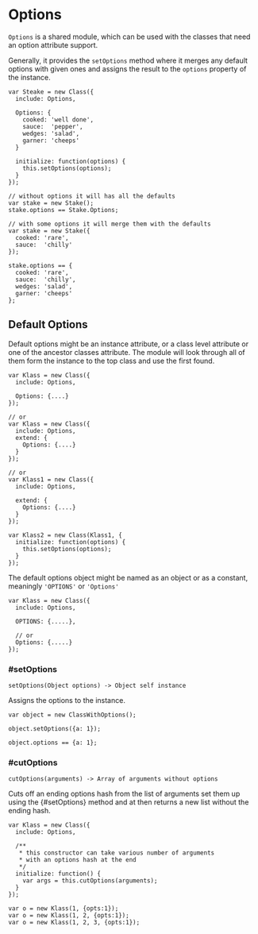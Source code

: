 # Options

`Options` is a shared module, which can be used with the classes that
need an option attribute support.

Generally, it provides the `setOptions` method where it merges any
default options with given ones and assigns the result to the `options`
property of the instance.

    var Steake = new Class({
      include: Options,
      
      Options: {
        cooked: 'well done',
        sauce:  'pepper',
        wedges: 'salad',
        garner: 'cheeps'
      }
      
      initialize: function(options) {
        this.setOptions(options);
      }
    });
  
    // without options it will has all the defaults
    var stake = new Stake();
    stake.options == Stake.Options;
    
    // with some options it will merge them with the defaults
    var stake = new Stake({
      cooked: 'rare',
      sauce:  'chilly'
    });
  
    stake.options == {
      cooked: 'rare',
      sauce:  'chilly',
      wedges: 'salad',
      garner: 'cheeps'
    };

## Default Options

Default options might be an instance attribute, or a class level attribute
or one of the ancestor classes attribute. The module will look through all of
them form the instance to the top class and use the first found.

    var Klass = new Class({
      include: Options,
    
      Options: {....}
    });
  
    // or 
    var Klass = new Class({
      include: Options,
      extend: {
        Options: {....}
      }
    });
  
    // or 
    var Klass1 = new Class({
      include: Options,
    
      extend: {
        Options: {....}
      }
    });
  
    var Klass2 = new Class(Klass1, {
      initialize: function(options) {
        this.setOptions(options);
      }
    });

The default options object might be named as an object or as a constant,
meaningly `'OPTIONS'` or `'Options'`

    var Klass = new Class({
      include: Options,
    
      OPTIONS: {.....},
    
      // or
      Options: {.....}
    });

### #setOptions

    setOptions(Object options) -> Object self instance

Assigns the options to the instance.

    var object = new ClassWithOptions();
    
    object.setOptions({a: 1});
    
    object.options == {a: 1};


### #cutOptions
  
    cutOptions(arguments) -> Array of arguments without options

Cuts off an ending options hash from the list of arguments  set them up using 
the {#setOptions} method and at then returns a new list without the ending
hash.

    var Klass = new Class({
      include: Options,
    
      /**
       * this constructor can take various number of arguments
       * with an options hash at the end
       */
      initialize: function() {
        var args = this.cutOptions(arguments);
      }
    });
  
    var o = new Klass(1, {opts:1});
    var o = new Klass(1, 2, {opts:1});
    var o = new Klass(1, 2, 3, {opts:1});
  
